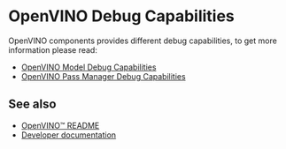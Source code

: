 # OpenVINO Debug Capabilities

OpenVINO components provides different debug capabilities, to get more information please read:

* [OpenVINO Model Debug Capabilities](https://docs.openvino.ai/2023.0/openvino_docs_OV_UG_Model_Representation.html#model-debug-capabilities)
* [OpenVINO Pass Manager Debug Capabilities](#todo)

## See also
 * [OpenVINO™ README](../../README.md)
 * [Developer documentation](../../docs/dev/index.md)
